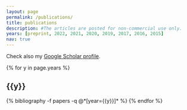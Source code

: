 ```yaml
---
layout: page
permalink: /publications/
title: publications
description: #The articles are posted for non-commercial use only.
years: [preprint, 2022, 2021, 2020, 2019, 2017, 2016, 2015]
nav: true
---
```


Check also my <a href = "https://scholar.google.com/citations?user=EaZd_hkAAAAJ&hl=pl&oi=ao"> Google Scholar profile</a>.

<div class="publications">

{% for y in page.years %}
  <h2 class="year">{{y}}</h2>
  {% bibliography -f papers -q @*[year={{y}}]* %}
{% endfor %}

</div>
